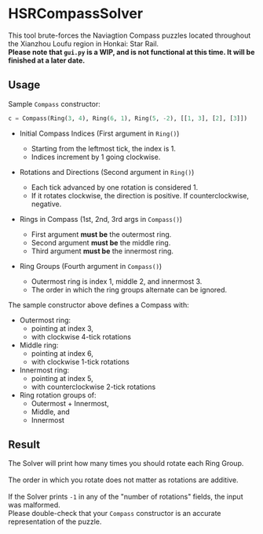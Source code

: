 # HSRCompassSolver
This tool brute-forces the Naviagtion Compass puzzles located throughout the Xianzhou Loufu region in Honkai: Star Rail.<br>
**Please note that `gui.py` is a WIP, and is not functional at this time. It will be finished at a later date.**

## Usage
Sample `Compass` constructor:
```python
c = Compass(Ring(3, 4), Ring(6, 1), Ring(5, -2), [[1, 3], [2], [3]])
```
- Initial Compass Indices (First argument in `Ring()`)
  - Starting from the leftmost tick, the index is 1.
  - Indices increment by 1 going clockwise.

- Rotations and Directions (Second argument in `Ring()`)
  - Each tick advanced by one rotation is considered 1.
  - If it rotates clockwise, the direction is positive. If counterclockwise, negative.

- Rings in Compass (1st, 2nd, 3rd args in `Compass()`)
  - First argument **must be** the outermost ring.
  - Second argument **must be** the middle ring.
  - Third argument **must be** the innermost ring.

- Ring Groups (Fourth argument in `Compass()`)
  - Outermost ring is index 1, middle 2, and innermost 3.
  - The order in which the ring groups alternate can be ignored.

The sample constructor above defines a Compass with:
- Outermost ring:
  - pointing at index 3,
  - with clockwise 4-tick rotations
- Middle ring:
  - pointing at index 6,
  - with clockwise 1-tick rotations
- Innermost ring:
  - pointing at index 5,
  - with counterclockwise 2-tick rotations
- Ring rotation groups of:
  - Outermost + Innermost,
  - Middle, and
  - Innermost

## Result
The Solver will print how many times you should rotate each Ring Group.<br><br>
The order in which you rotate does not matter as rotations are additive.<br><br>
If the Solver prints `-1` in any of the "number of rotations" fields, the input was malformed.<br>
Please double-check that your `Compass` constructor is an accurate representation of the puzzle.